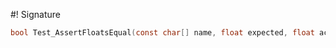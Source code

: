 #! Signature

```c
bool Test_AssertFloatsEqual(const char[] name, float expected, float actual, float threshold = 0.0001)
```